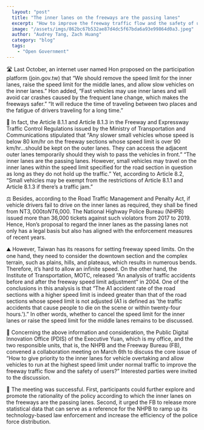```yaml
---
  layout: "post"
  title: "The inner lanes on the freeways are the passing lanes"
  excerpt: "How to improve the freeway traffic flow and the safety of users?"
  image: "/assets/imgs/862bc67b532ae87d4dc5f67bda6a93e99864d0a3.jpeg"
  author: "Audrey Tang, Zach Huang"
  category: "blog"
  tags: 
    - "Open Government"
---
```


🛣️ Last October, an internet user named Hon proposed on the participation platform (join.gov.tw) that “We should remove the speed limit for the inner lanes, raise the speed limit for the middle lanes, and allow slow vehicles on the inner lanes.” Hon added, “Fast vehicles may use inner lanes and will avoid car crashes caused by the frequent lane change, which makes the freeways safer.” “It will reduce the time of traveling between two places and the fatigue of drivers traveling for a long time.”

🚦 In fact, the Article 8.1.1 and Article 8.1.3 in the Freeway and Expressway Traffic Control Regulations issued by the Ministry of Transportation and Communications stipulated that “Any slower small vehicles whose speed is below 80 km/hr on the freeway sections whose speed limit is over 90 km/hr…should be kept on the outer lanes. They can access the adjacent outer lanes temporarily should they wish to pass the vehicles in front.” “The inner lanes are the passing lanes. However, small vehicles may travel on the inner lanes within the speed limit specified for the road section in question as long as they do not hold up the traffic.” Yet, according to Article 8.2, “Small vehicles may be exempt from the restrictions of Article 8.1.1 and Article 8.1.3 if there’s a traffic jam.” 

⚖️ Besides, according to the Road Traffic Management and Penalty Act, if vehicle drivers fail to drive on the inner lanes as required, they shall be fined from NT$3,000 to NT$6,000. The National Highway Police Bureau (NHPB) issued more than 36,000 tickets against such violators from 2017 to 2019. Hence, Hon’s proposal to regard the inner lanes as the passing lanes not only has a legal basis but also has aligned with the enforcement measures of recent years. 

⛰️ However, Taiwan has its reasons for setting freeway speed limits. On the one hand, they need to consider the downtown section and the complex terrain, such as plains, hills, and plateaus, which results in numerous bends. Therefore, it’s hard to allow an infinite speed. On the other hand, the Institute of Transportation, MOTC, released “An analysis of traffic accidents before and after the freeway speed limit adjustment” in 2004. One of the conclusions in this analysis is that “The A1 accident rate of the road sections with a higher speed limit is indeed greater than that of the road sections whose speed limit is not adjusted (A1 is defined as 'the traffic accidents that cause people to die on the scene or within twenty-four hours.').” In other words, whether to cancel the speed limit for the inner lanes or raise the speed limit for the middle lanes remains to be discussed. 

🙋 Concerning the above information and consideration, the Public Digital Innovation Office (PDIS) of the Executive Yuan, which is my office, and the two responsible units, that is, the NHPB and the Freeway Bureau (FB), convened a collaboration meeting on March 6th to discuss the core issue of “How to give priority to the inner lanes for vehicle overtaking and allow vehicles to run at the highest speed limit under normal traffic to improve the freeway traffic flow and the safety of users?” Interested parties were invited to the discussion. 

🔢 The meeting was successful. First, participants could further explore and promote the rationality of the policy according to which the inner lanes on the freeways are the passing lanes. Second, it urged the FB to release more statistical data that can serve as a reference for the NHPB to ramp up its technology-based law enforcement and increase the efficiency of the police force distribution.
